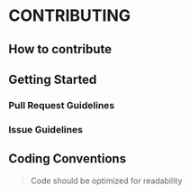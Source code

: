 # CONTRIBUTING

## How to contribute

## Getting Started

### Pull Request Guidelines

### Issue Guidelines

## Coding Conventions

> Code should be optimized for readability
